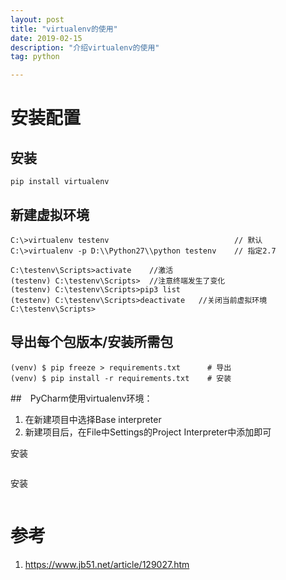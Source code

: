 ```yaml
---
layout: post
title: "virtualenv的使用"
date: 2019-02-15
description: "介绍virtualenv的使用"
tag: python

---
```


# 安装配置
## 安装
```
pip install virtualenv
```

## 新建虚拟环境
```
C:\>virtualenv testenv                            // 默认
C:\>virtualenv -p D:\\Python27\\python testenv    // 指定2.7

C:\testenv\Scripts>activate    //激活
(testenv) C:\testenv\Scripts>  //注意终端发生了变化
(testenv) C:\testenv\Scripts>pip3 list
(testenv) C:\testenv\Scripts>deactivate   //关闭当前虚拟环境
C:\testenv\Scripts>
```

## 导出每个包版本/安装所需包
```
(venv) $ pip freeze > requirements.txt      # 导出
(venv) $ pip install -r requirements.txt    # 安装
```

##　PyCharm使用virtualenv环境：
1. 在新建项目中选择Base interpreter
2. 新建项目后，在File中Settings的Project Interpreter中添加即可

安装
```
```


安装
```
```

# 参考
1. https://www.jb51.net/article/129027.htm